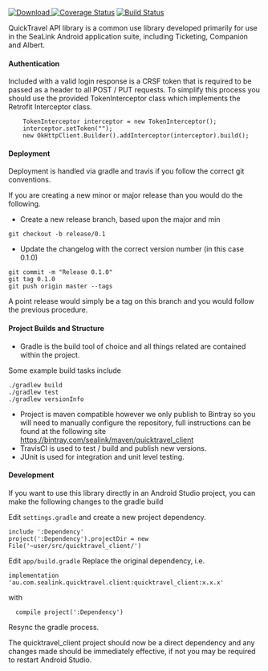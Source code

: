  [ ![Download](https://api.bintray.com/packages/sealink/maven/quicktravel_client/images/download.svg) ](https://bintray.com/sealink/maven/quicktravel_client/_latestVersion)
[![Coverage Status](https://coveralls.io/repos/github/sealink/quicktravel_client_java/badge.svg?branch=master)](https://coveralls.io/github/sealink/quicktravel_client_java?branch=master)
[![Build Status](https://travis-ci.org/sealink/quicktravel_client_java.svg?branch=master)](https://travis-ci.org/sealink/quicktravel_client_java)


QuickTravel API library is a common use library developed primarily for use in the SeaLink Android
application suite, including Ticketing, Companion and Albert.

#### Authentication

Included with a valid login response is a CRSF token that is required to be passed as a header to
all POST / PUT requests. To simplify this process you should use the provided TokenInterceptor class
which implements the Retrofit Interceptor class.

```
    TokenInterceptor interceptor = new TokenInterceptor();
    interceptor.setToken("");
    new OkHttpClient.Builder().addInterceptor(interceptor).build();
```

#### Deployment

Deployment is handled via gradle and travis if you follow the correct git conventions.

If you are creating a new minor or major release than you would do the following.

* Create a new release branch, based upon the major and min
 ```concept
git checkout -b release/0.1
```
* Update the changelog with the correct version number (in this case 0.1.0)

```concept
git commit -m "Release 0.1.0"
git tag 0.1.0
git push origin master --tags
```

A point release would simply be a tag on this branch and you would follow the previous procedure.


#### Project Builds and Structure

* Gradle is the build tool of choice and all things related are contained within the project.

 Some example build tasks include

 ```concept
./gradlew build
./gradlew test
./gradlew versionInfo
```

* Project is maven compatible however we only publish to Bintray so you will need to manually configure
  the repository, full instructions can be found at the following site
  https://bintray.com/sealink/maven/quicktravel_client
* TravisCI is used to test / build and publish new versions.
* JUnit is used for integration and unit level testing.

#### Development

If you want to use this library directly in an Android Studio project, you can
make the following changes to the gradle build

Edit ```settings.gradle``` and create a new project dependency.

```
include ':Dependency'
project(':Dependency').projectDir = new File('~user/src/quicktravel_client/')
```

Edit ```app/build.gradle```
Replace the original dependency, i.e.

```
implementation 'au.com.sealink.quicktravel.client:quicktravel_client:x.x.x'
```

with
```
  compile project(':Dependency')
```

Resync the gradle process.

The quicktravel_client project should now be a direct dependency and any changes made should be immediately effective, if not you may be required to restart Android Studio.
